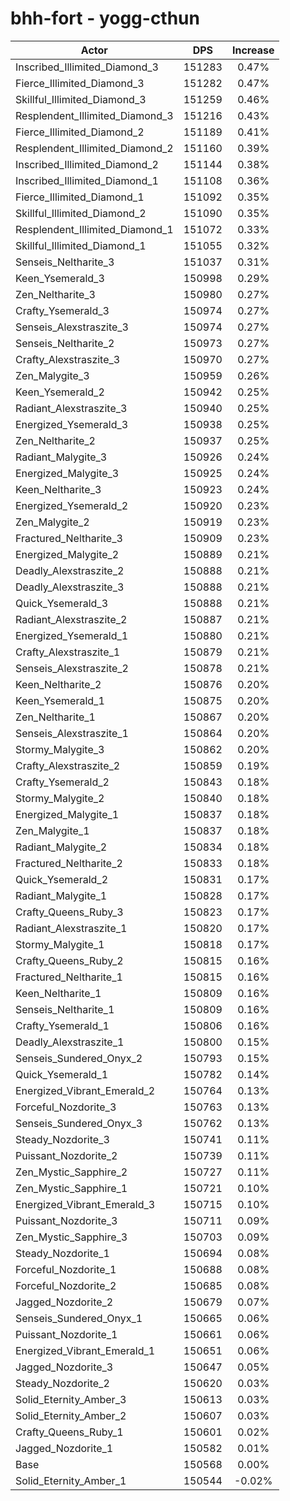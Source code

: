 # bhh-fort - yogg-cthun
| Actor | DPS | Increase |
|---|:---:|:---:|
|Inscribed_Illimited_Diamond_3|151283|0.47%|
|Fierce_Illimited_Diamond_3|151282|0.47%|
|Skillful_Illimited_Diamond_3|151259|0.46%|
|Resplendent_Illimited_Diamond_3|151216|0.43%|
|Fierce_Illimited_Diamond_2|151189|0.41%|
|Resplendent_Illimited_Diamond_2|151160|0.39%|
|Inscribed_Illimited_Diamond_2|151144|0.38%|
|Inscribed_Illimited_Diamond_1|151108|0.36%|
|Fierce_Illimited_Diamond_1|151092|0.35%|
|Skillful_Illimited_Diamond_2|151090|0.35%|
|Resplendent_Illimited_Diamond_1|151072|0.33%|
|Skillful_Illimited_Diamond_1|151055|0.32%|
|Senseis_Neltharite_3|151037|0.31%|
|Keen_Ysemerald_3|150998|0.29%|
|Zen_Neltharite_3|150980|0.27%|
|Crafty_Ysemerald_3|150974|0.27%|
|Senseis_Alexstraszite_3|150974|0.27%|
|Senseis_Neltharite_2|150973|0.27%|
|Crafty_Alexstraszite_3|150970|0.27%|
|Zen_Malygite_3|150959|0.26%|
|Keen_Ysemerald_2|150942|0.25%|
|Radiant_Alexstraszite_3|150940|0.25%|
|Energized_Ysemerald_3|150938|0.25%|
|Zen_Neltharite_2|150937|0.25%|
|Radiant_Malygite_3|150926|0.24%|
|Energized_Malygite_3|150925|0.24%|
|Keen_Neltharite_3|150923|0.24%|
|Energized_Ysemerald_2|150920|0.23%|
|Zen_Malygite_2|150919|0.23%|
|Fractured_Neltharite_3|150909|0.23%|
|Energized_Malygite_2|150889|0.21%|
|Deadly_Alexstraszite_2|150888|0.21%|
|Deadly_Alexstraszite_3|150888|0.21%|
|Quick_Ysemerald_3|150888|0.21%|
|Radiant_Alexstraszite_2|150887|0.21%|
|Energized_Ysemerald_1|150880|0.21%|
|Crafty_Alexstraszite_1|150879|0.21%|
|Senseis_Alexstraszite_2|150878|0.21%|
|Keen_Neltharite_2|150876|0.20%|
|Keen_Ysemerald_1|150875|0.20%|
|Zen_Neltharite_1|150867|0.20%|
|Senseis_Alexstraszite_1|150864|0.20%|
|Stormy_Malygite_3|150862|0.20%|
|Crafty_Alexstraszite_2|150859|0.19%|
|Crafty_Ysemerald_2|150843|0.18%|
|Stormy_Malygite_2|150840|0.18%|
|Energized_Malygite_1|150837|0.18%|
|Zen_Malygite_1|150837|0.18%|
|Radiant_Malygite_2|150834|0.18%|
|Fractured_Neltharite_2|150833|0.18%|
|Quick_Ysemerald_2|150831|0.17%|
|Radiant_Malygite_1|150828|0.17%|
|Crafty_Queens_Ruby_3|150823|0.17%|
|Radiant_Alexstraszite_1|150820|0.17%|
|Stormy_Malygite_1|150818|0.17%|
|Crafty_Queens_Ruby_2|150815|0.16%|
|Fractured_Neltharite_1|150815|0.16%|
|Keen_Neltharite_1|150809|0.16%|
|Senseis_Neltharite_1|150809|0.16%|
|Crafty_Ysemerald_1|150806|0.16%|
|Deadly_Alexstraszite_1|150800|0.15%|
|Senseis_Sundered_Onyx_2|150793|0.15%|
|Quick_Ysemerald_1|150782|0.14%|
|Energized_Vibrant_Emerald_2|150764|0.13%|
|Forceful_Nozdorite_3|150763|0.13%|
|Senseis_Sundered_Onyx_3|150762|0.13%|
|Steady_Nozdorite_3|150741|0.11%|
|Puissant_Nozdorite_2|150739|0.11%|
|Zen_Mystic_Sapphire_2|150727|0.11%|
|Zen_Mystic_Sapphire_1|150721|0.10%|
|Energized_Vibrant_Emerald_3|150715|0.10%|
|Puissant_Nozdorite_3|150711|0.09%|
|Zen_Mystic_Sapphire_3|150703|0.09%|
|Steady_Nozdorite_1|150694|0.08%|
|Forceful_Nozdorite_1|150688|0.08%|
|Forceful_Nozdorite_2|150685|0.08%|
|Jagged_Nozdorite_2|150679|0.07%|
|Senseis_Sundered_Onyx_1|150665|0.06%|
|Puissant_Nozdorite_1|150661|0.06%|
|Energized_Vibrant_Emerald_1|150651|0.06%|
|Jagged_Nozdorite_3|150647|0.05%|
|Steady_Nozdorite_2|150620|0.03%|
|Solid_Eternity_Amber_3|150613|0.03%|
|Solid_Eternity_Amber_2|150607|0.03%|
|Crafty_Queens_Ruby_1|150601|0.02%|
|Jagged_Nozdorite_1|150582|0.01%|
|Base|150568|0.00%|
|Solid_Eternity_Amber_1|150544|-0.02%|
